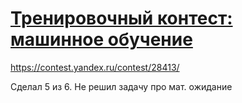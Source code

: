 # [Тренировочный контест: машинное обучение](https://contest.yandex.ru/contest/28413/enter/?retPage=)

https://contest.yandex.ru/contest/28413/

Сделал 5 из 6. Не решил задачу про мат. ожидание